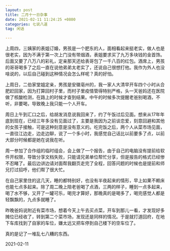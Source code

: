 ```yaml
---
layout: post
title: 二月十一日杂事
date: 2021-02-11 11:24:25 +0800
categories: 七说八道
tag: 闲话

---
```




上周四，三姨家的表姐订婚，男孩是一个肥东的人，面相看起来挺老实，做人也是很老实，因为不满于第一次上门没有带烟酒，表姐要求买了九万多块钱的金首饰。后面又要了八万八的彩礼，定亲那天还给表哥包了一千八百的红包。酒席上，男孩的哥哥喝多了之后一直在说他弟弟太老实了，还说自己很想打他。我作为外人也没啥说的，以后自己碰到这种情况会怎么样呢？真的好怕。

上周日，二伯家堂姐定亲，男孩是安徽亳州的，我一家人大清早开车四个小时从合肥赶回家，因为打算回村子里，而村子里疫情管得特别严格，头一天爸妈还在医院做了核酸检测，在路上的时候才查到结果。中午的时候多次提醒老爸别喝酒，不听，非要喝，导致晚上我只能一个人开车。

周日上午到汇口之后，给胡发消息说我回来了，约了午饭过后见面。想来从17年年底到现在，已经三年多没有见面过了，主要是我因为之前谈恋爱，刻意回避和其他的女孩子接触，可是这种刻意是没有意义的。吃完饭之后，两个人从菜市场见面，一直往江边走，边走边聊，说了一个多小时，我感觉自己话比以前要多了点，以前大部分时候都是她在说我在听。

周一参加了合作组的临时组会，会上做了一个报告，由于自己的电脑没有提前给软件开权限，导致分享文档失败，只能请兄弟单位帮忙分享，但是报告的格式已经惨不忍睹了。最后边讲边请对面帮我翻页走完了全程，回答问题的时候也是提前和师兄打过招呼，他们帮了很大忙。

在自己家里住的这几天，睡的都特别好，也没有半夜起来的情形，早上如果不赖床也能七点多起来。除了周二晚上陪老爸喝了点酒，三两的样子，睡到一点多起来，喝了水不够，又开了一罐可乐，喝完才算好，那晚真的是喝多了，喝完感觉人都是轻飘飘的，九点多就睡了。

昨晚爸妈说附近有菜市场，想着今天上午去买点菜，开车到那儿一看，才发现好多摊位已经收了，转到第二个菜市场，发现还是同样的情况。于是就打道回府，在地下车库找到了自家的车位，嫌太远又把车停到自己楼下的空车位了。

真的是记了一堆乱七八糟的东西。

2021-02-11